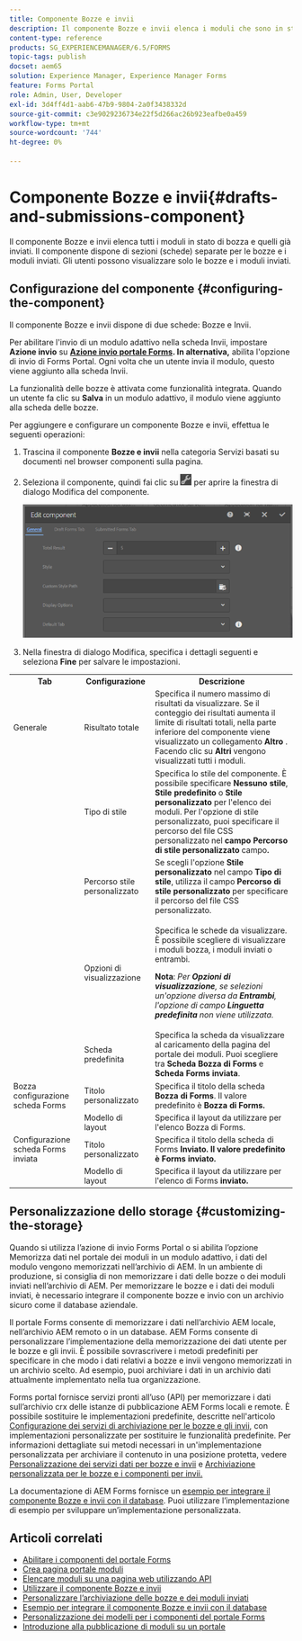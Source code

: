 ```yaml
---
title: Componente Bozze e invii
description: Il componente Bozze e invii elenca i moduli che sono in stato Bozza e sono già stati inviati. Puoi personalizzare l’aspetto e lo stile del componente.
content-type: reference
products: SG_EXPERIENCEMANAGER/6.5/FORMS
topic-tags: publish
docset: aem65
solution: Experience Manager, Experience Manager Forms
feature: Forms Portal
role: Admin, User, Developer
exl-id: 3d4ff4d1-aab6-47b9-9804-2a0f3438332d
source-git-commit: c3e9029236734e22f5d266ac26b923eafbe0a459
workflow-type: tm+mt
source-wordcount: '744'
ht-degree: 0%

---
```


# Componente Bozze e invii{#drafts-and-submissions-component}

Il componente Bozze e invii elenca tutti i moduli in stato di bozza e quelli già inviati. Il componente dispone di sezioni (schede) separate per le bozze e i moduli inviati. Gli utenti possono visualizzare solo le bozze e i moduli inviati.

## Configurazione del componente {#configuring-the-component}

Il componente Bozze e invii dispone di due schede: Bozze e Invii.

Per abilitare l&#39;invio di un modulo adattivo nella scheda Invii, impostare **Azione invio** su **[Azione invio portale Forms](../../forms/using/configuring-submit-actions.md). In alternativa,** abilita l&#39;opzione di invio di Forms Portal. Ogni volta che un utente invia il modulo, questo viene aggiunto alla scheda Invii.

La funzionalità delle bozze è attivata come funzionalità integrata. Quando un utente fa clic su **Salva** in un modulo adattivo, il modulo viene aggiunto alla scheda delle bozze.

Per aggiungere e configurare un componente Bozze e invii, effettua le seguenti operazioni:

1. Trascina il componente **Bozze e invii** nella categoria Servizi basati su documenti nel browser componenti sulla pagina.
1. Seleziona il componente, quindi fai clic su ![settings_icon](assets/settings_icon.png) per aprire la finestra di dialogo Modifica del componente.

   ![Componente bozze e invio](assets/drafts-submissions-edit.png)

1. Nella finestra di dialogo Modifica, specifica i dettagli seguenti e seleziona **Fine** per salvare le impostazioni.

<table>
 <tbody>
  <tr>
   <th>Tab</th>
   <th>Configurazione</th>
   <th>Descrizione</th>
  </tr>
  <tr>
   <td>Generale</td>
   <td>Risultato totale</td>
   <td>Specifica il numero massimo di risultati da visualizzare. Se il conteggio dei risultati aumenta il limite di risultati totali, nella parte inferiore del componente viene visualizzato un collegamento <strong>Altro </strong>. Facendo clic su <strong>Altri </strong> vengono visualizzati tutti i moduli. </td>
  </tr>
  <tr>
   <td> </td>
   <td>Tipo di stile</td>
   <td>Specifica lo stile del componente. È possibile specificare <strong>Nessuno stile</strong>, <strong>Stile predefinito</strong> o <strong>Stile personalizzato</strong> per l'elenco dei moduli. Per l'opzione di stile personalizzato, puoi specificare il percorso del file CSS personalizzato nel <strong>campo Percorso di stile personalizzato </strong>campo<strong>.</strong></td>
  </tr>
  <tr>
   <td> </td>
   <td>Percorso stile personalizzato</td>
   <td>Se scegli l'opzione <strong>Stile personalizzato</strong> nel campo <strong>Tipo di stile</strong>, utilizza il campo <strong>Percorso di stile personalizzato</strong> per specificare il percorso del file CSS personalizzato. </td>
  </tr>
  <tr>
   <td> </td>
   <td>Opzioni di visualizzazione</td>
   <td><p>Specifica le schede da visualizzare. È possibile scegliere di visualizzare i moduli bozza, i moduli inviati o entrambi. </p> <p><strong>Nota</strong>:<em> Per <strong>Opzioni di visualizzazione</strong>, se selezioni un'opzione diversa da <strong>Entrambi</strong>, l'opzione di campo <strong>Linguetta predefinita</strong> non viene utilizzata.</em></p> </td>
  </tr>
  <tr>
   <td> </td>
   <td>Scheda predefinita</td>
   <td>Specifica la scheda da visualizzare al caricamento della pagina del portale dei moduli. Puoi scegliere tra <strong>Scheda Bozza di Forms</strong> e <strong>Scheda Forms inviata</strong>.</td>
  </tr>
  <tr>
   <td>Bozza configurazione scheda Forms</td>
   <td>Titolo personalizzato</td>
   <td>Specifica il titolo della scheda <strong>Bozza di Forms</strong>. Il valore predefinito è <strong>Bozza di Forms.</strong></td>
  </tr>
  <tr>
   <td> </td>
   <td>Modello di layout</td>
   <td>Specifica il layout da utilizzare per l'elenco Bozza di Forms.</td>
  </tr>
  <tr>
   <td>Configurazione scheda Forms inviata</td>
   <td>Titolo personalizzato </td>
   <td>Specifica il titolo della scheda </strong> di Forms <strong>Inviato. Il valore predefinito è <strong>Forms inviato.</strong></td>
  </tr>
  <tr>
   <td> </td>
   <td>Modello di layout</td>
   <td>Specifica il layout da utilizzare per l'elenco </strong> di Forms<strong> inviato. </td>
  </tr>
 </tbody>
</table>

## Personalizzazione dello storage {#customizing-the-storage}

Quando si utilizza l’azione di invio Forms Portal o si abilita l’opzione Memorizza dati nel portale dei moduli in un modulo adattivo, i dati del modulo vengono memorizzati nell’archivio di AEM. In un ambiente di produzione, si consiglia di non memorizzare i dati delle bozze o dei moduli inviati nell’archivio di AEM. Per memorizzare le bozze e i dati dei moduli inviati, è necessario integrare il componente bozze e invio con un archivio sicuro come il database aziendale.

Il portale Forms consente di memorizzare i dati nell’archivio AEM locale, nell’archivio AEM remoto o in un database. AEM Forms consente di personalizzare l’implementazione della memorizzazione dei dati utente per le bozze e gli invii. È possibile sovrascrivere i metodi predefiniti per specificare in che modo i dati relativi a bozze e invii vengono memorizzati in un archivio scelto. Ad esempio, puoi archiviare i dati in un archivio dati attualmente implementato nella tua organizzazione.

Forms portal fornisce servizi pronti all’uso (API) per memorizzare i dati sull’archivio crx delle istanze di pubblicazione AEM Forms locali e remote. È possibile sostituire le implementazioni predefinite, descritte nell&#39;articolo [Configurazione dei servizi di archiviazione per le bozze e gli invii](/help/forms/using/configuring-draft-submission-storage.md), con implementazioni personalizzate per sostituire le funzionalità predefinite. Per informazioni dettagliate sui metodi necessari in un&#39;implementazione personalizzata per archiviare il contenuto in una posizione protetta, vedere [Personalizzazione dei servizi dati per bozze e invii](/help/forms/using/custom-draft-submission-data-services.md) e [Archiviazione personalizzata per le bozze e i componenti per invii.](/help/forms/using/adding-custom-storage-provider-forms.md)

La documentazione di AEM Forms fornisce un [esempio per integrare il componente Bozze e invii con il database](integrate-draft-submission-database.md). Puoi utilizzare l’implementazione di esempio per sviluppare un’implementazione personalizzata.

## Articoli correlati

* [Abilitare i componenti del portale Forms](/help/forms/using/enabling-forms-portal-components.md)
* [Crea pagina portale moduli](/help/forms/using/creating-form-portal-page.md)
* [Elencare moduli su una pagina web utilizzando API](/help/forms/using/listing-forms-webpage-using-apis.md)
* [Utilizzare il componente Bozze e invii](/help/forms/using/draft-submission-component.md)
* [Personalizzare l’archiviazione delle bozze e dei moduli inviati](/help/forms/using/draft-submission-component.md)
* [Esempio per integrare il componente Bozze e invii con il database](/help/forms/using/integrate-draft-submission-database.md)
* [Personalizzazione dei modelli per i componenti del portale Forms](/help/forms/using/customizing-templates-forms-portal-components.md)
* [Introduzione alla pubblicazione di moduli su un portale](/help/forms/using/introduction-publishing-forms.md)
